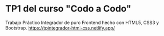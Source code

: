 # TP1 del curso "Codo a Codo"
Trabajo Práctico Integrador de puro Frontend hecho con HTML5, CSS3 y Bootstrap.
https://tpintegrador-html-css.netlify.app/


<!---
charly75555/charly75555 is a ✨ special ✨ repository because its `README.md` (this file) appears on your GitHub profile.
You can click the Preview link to take a look at your changes.
--->

